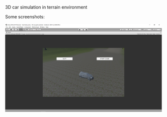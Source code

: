 
3D car simulation in terrain environment

Some screenshots:

<img src = "images/start screen.png" >
